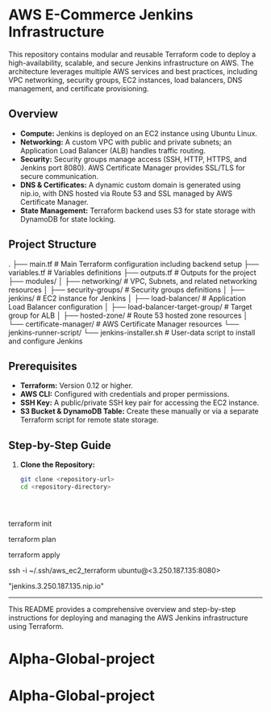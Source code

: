 # AWS E-Commerce Jenkins Infrastructure

This repository contains modular and reusable Terraform code to deploy a high-availability, scalable, and secure Jenkins infrastructure on AWS. The architecture leverages multiple AWS services and best practices, including VPC networking, security groups, EC2 instances, load balancers, DNS management, and certificate provisioning.

## Overview

- **Compute:** Jenkins is deployed on an EC2 instance using Ubuntu Linux.
- **Networking:** A custom VPC with public and private subnets; an Application Load Balancer (ALB) handles traffic routing.
- **Security:** Security groups manage access (SSH, HTTP, HTTPS, and Jenkins port 8080). AWS Certificate Manager provides SSL/TLS for secure communication.
- **DNS & Certificates:** A dynamic custom domain is generated using nip.io, with DNS hosted via Route 53 and SSL managed by AWS Certificate Manager.
- **State Management:** Terraform backend uses S3 for state storage with DynamoDB for state locking.

## Project Structure

. ├── main.tf # Main Terraform configuration including backend setup ├── variables.tf # Variables definitions ├── outputs.tf # Outputs for the project ├── modules/ │ ├── networking/ # VPC, Subnets, and related networking resources │ ├── security-groups/ # Security groups definitions │ ├── jenkins/ # EC2 instance for Jenkins │ ├── load-balancer/ # Application Load Balancer configuration │ ├── load-balancer-target-group/ # Target group for ALB │ ├── hosted-zone/ # Route 53 hosted zone resources │ └── certificate-manager/ # AWS Certificate Manager resources └── jenkins-runner-script/ └── jenkins-installer.sh # User-data script to install and configure Jenkins


## Prerequisites

- **Terraform:** Version 0.12 or higher.
- **AWS CLI:** Configured with credentials and proper permissions.
- **SSH Key:** A public/private SSH key pair for accessing the EC2 instance.
- **S3 Bucket & DynamoDB Table:** Create these manually or via a separate Terraform script for remote state storage.

## Step-by-Step Guide

1. **Clone the Repository:**
   ```bash
   git clone <repository-url>
   cd <repository-directory>





terraform init


terraform plan


terraform apply


ssh -i ~/.ssh/aws_ec2_terraform ubuntu@<3.250.187.135:8080>


"jenkins.3.250.187.135.nip.io"

---

This README provides a comprehensive overview and step-by-step instructions for deploying and managing the AWS Jenkins infrastructure using Terraform.
# Alpha-Global-project
# Alpha-Global-project
